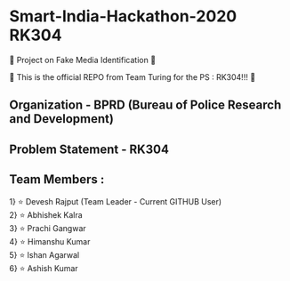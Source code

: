 # Smart-India-Hackathon-2020 RK304    
:checkered_flag: Project on Fake Media Identification :checkered_flag:  

  :rocket: This is the official REPO from Team Turing for the PS : RK304!!! :rocket: <br/>
 ## Organization - BPRD (Bureau of Police Research and Development)  
 ## Problem Statement - RK304  
 ## Team Members :  
 
  1} :star: Devesh Rajput (Team Leader - Current GITHUB User) <br/>
  2} :star: Abhishek Kalra <br/>
  3} :star: Prachi Gangwar <br/>
  4} :star: Himanshu Kumar <br/>
  5} :star: Ishan Agarwal <br/>
  6} :star: Ashish Kumar <br/>
